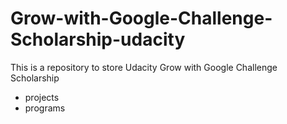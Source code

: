 # Grow-with-Google-Challenge-Scholarship-udacity
This is a repository to store Udacity Grow with Google Challenge Scholarship 
- projects
- programs
